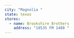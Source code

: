 ```yaml
---
city: "Magnolia "
state: texas
stores:
  - name: Brookshire Brothers
    address: "18535 FM 1488 "
---
```

